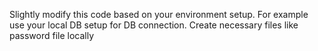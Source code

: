 Slightly modify this code based on your environment setup. For example use your local DB setup for DB connection. Create necessary files like password file locally
